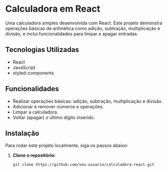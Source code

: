 # Calculadora em React

Uma calculadora simples desenvolvida com React. Este projeto demonstra operações básicas de aritmética como adição, subtração, multiplicação e divisão, e inclui funcionalidades para limpar e apagar entradas.

## Tecnologias Utilizadas

- React
- JavaScript
- styled-components

## Funcionalidades

- Realizar operações básicas: adição, subtração, multiplicação e divisão.
- Adicionar e remover números e operações.
- Limpar a calculadora.
- Voltar (apagar) o último dígito inserido.

## Instalação

Para rodar este projeto localmente, siga os passos abaixo:

1. **Clone o repositório:**

   ```bash
   git clone https://github.com/seu-usuario/calculadora-react.git
